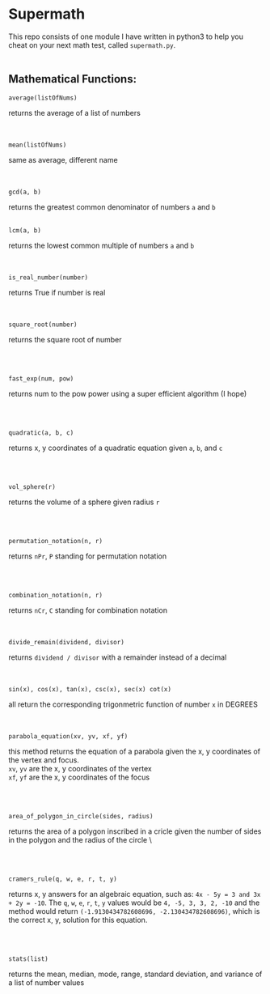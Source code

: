 # Supermath
This repo consists of one module I have written in python3 to help you cheat on your next math test, called `supermath.py`.  
<br>
## Mathematical Functions:  

```
average(listOfNums)
```
  returns the average of a list of numbers  
<br><br>
 
```
mean(listOfNums)
```
  same as average, different name  
<br><br>
    
 
```
gcd(a, b)
```
  returns the greatest common denominator of numbers `a` and `b`
<br><br>
  
```
lcm(a, b)
```
  returns the lowest common multiple of numbers `a` and `b`  
<br><br>    

```
is_real_number(number)
```
  returns True if number is real  
<br><br>  
    
 
```
square_root(number)
```
  returns the square root of number  
    
<br><br>
 
```
fast_exp(num, pow)
```
  returns num to the pow power using a super efficient algorithm  (I hope)  
    
<br><br>
 
```
quadratic(a, b, c)
```
  returns x, y coordinates of a quadratic equation given `a`, `b`, and `c`  
    
<br><br>
 
```
vol_sphere(r)
```
  returns the volume of a sphere given radius `r`  
    
<br><br>

```
permutation_notation(n, r)
```
  returns `nPr`, `P` standing for permutation notation  
       
<br><br>
 
```
combination_notation(n, r)
```
  returns `nCr`, `C` standing for combination notation  
<br><br>
    
 
```
divide_remain(dividend, divisor)
```
  returns `dividend / divisor` with a remainder instead of a decimal  
<br><br>
 
```
sin(x), cos(x), tan(x), csc(x), sec(x) cot(x)
```
  all return the corresponding trigonmetric function of number `x` in DEGREES  
<br><br>
 
```
parabola_equation(xv, yv, xf, yf)
```
  this method returns the equation of a parabola given the x, y coordinates of the vertex and focus.  
  `xv`, `yv` are the x, y coordinates of the vertex  
  `xf`, `yf` are the x, y coordinates of the focus  
     
<br><br>
 
```
area_of_polygon_in_circle(sides, radius)
```
  returns the area of a polygon inscribed in a cricle given the number of sides in the polygon and the radius of the circle  \
     
<br><br>
 
```
cramers_rule(q, w, e, r, t, y)
```
  returns x, y answers for an algebraic equation, such as: `4x - 5y = 3 and 3x + 2y = -10`. The `q`, `w`, `e`, `r`, `t`, `y` values would be `4, -5, 3, 3, 2, -10` and the method would return `(-1.9130434782608696, -2.130434782608696)`, which is the correct x, y, solution for this equation.  
     
<br><br>

```
stats(list)
```
  returns the mean, median, mode, range, standard deviation, and variance of a list of number values  
  
